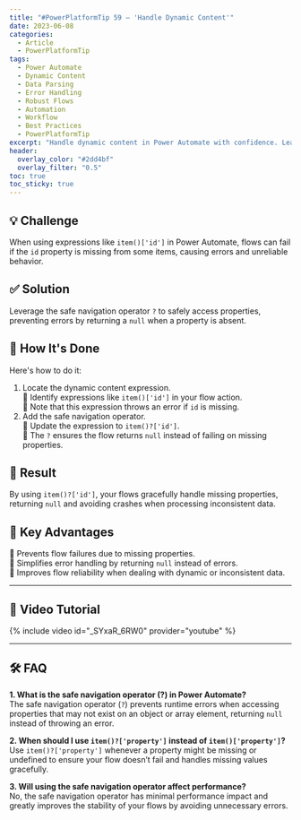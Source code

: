 ```yaml
---
title: "#PowerPlatformTip 59 – 'Handle Dynamic Content'"
date: 2023-06-08
categories:
  - Article
  - PowerPlatformTip
tags:
  - Power Automate
  - Dynamic Content
  - Data Parsing
  - Error Handling
  - Robust Flows
  - Automation
  - Workflow
  - Best Practices
  - PowerPlatformTip
excerpt: "Handle dynamic content in Power Automate with confidence. Learn best practices for managing unpredictable data, parsing values, and building robust, error-resistant flows."
header:
  overlay_color: "#2dd4bf"
  overlay_filter: "0.5"
toc: true
toc_sticky: true
---
```


## 💡 Challenge
When using expressions like `item()['id']` in Power Automate, flows can fail if the `id` property is missing from some items, causing errors and unreliable behavior.

## ✅ Solution
Leverage the safe navigation operator `?` to safely access properties, preventing errors by returning a `null` when a property is absent.

## 🔧 How It's Done
Here's how to do it:
1. Locate the dynamic content expression.  
   🔸 Identify expressions like `item()['id']` in your flow action.  
   🔸 Note that this expression throws an error if `id` is missing.
2. Add the safe navigation operator.  
   🔸 Update the expression to `item()?['id']`.  
   🔸 The `?` ensures the flow returns `null` instead of failing on missing properties.

## 🎉 Result
By using `item()?['id']`, your flows gracefully handle missing properties, returning `null` and avoiding crashes when processing inconsistent data.

## 🌟 Key Advantages
🔸 Prevents flow failures due to missing properties.  
🔸 Simplifies error handling by returning `null` instead of errors.  
🔸 Improves flow reliability when dealing with dynamic or inconsistent data.

---

## 🎥 Video Tutorial
{% include video id="_SYxaR_6RW0" provider="youtube" %}

---

## 🛠️ FAQ
**1. What is the safe navigation operator (?) in Power Automate?**  
The safe navigation operator (`?`) prevents runtime errors when accessing properties that may not exist on an object or array element, returning `null` instead of throwing an error.

**2. When should I use `item()?['property']` instead of `item()['property']`?**  
Use `item()?['property']` whenever a property might be missing or undefined to ensure your flow doesn’t fail and handles missing values gracefully.

**3. Will using the safe navigation operator affect performance?**  
No, the safe navigation operator has minimal performance impact and greatly improves the stability of your flows by avoiding unnecessary errors.
